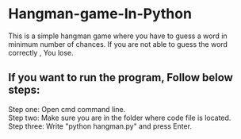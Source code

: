 # Hangman-game-In-Python
This is a simple hangman game where you have to guess a word in minimum number of chances. If you are not able to guess the word correctly , You lose.

## If you want to run the program, Follow below steps:
Step one: Open cmd command line. <br/>
Step two: Make sure you are in the folder where code file is located. <br/>
Step three: Write "python hangman.py" and press Enter.
